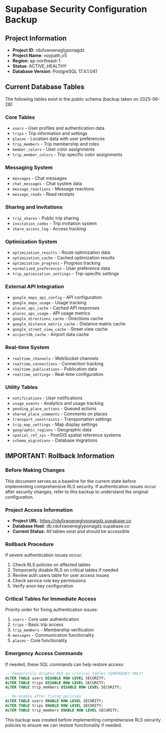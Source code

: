 # Supabase Security Configuration Backup

## Project Information
- **Project ID**: rdufxwoeneglyponagdz
- **Project Name**: voypath_v5
- **Region**: ap-northeast-1
- **Status**: ACTIVE_HEALTHY
- **Database Version**: PostgreSQL 17.4.1.041

## Current Database Tables
The following tables exist in the public schema (backup taken on 2025-06-28):

### Core Tables
- `users` - User profiles and authentication data
- `trips` - Trip information and settings
- `places` - Location data with user preferences
- `trip_members` - Trip membership and roles
- `member_colors` - User color assignments
- `trip_member_colors` - Trip-specific color assignments

### Messaging System
- `messages` - Chat messages
- `chat_messages` - Chat system data
- `message_reactions` - Message reactions
- `message_reads` - Read receipts

### Sharing and Invitations
- `trip_shares` - Public trip sharing
- `invitation_codes` - Trip invitation system
- `share_access_log` - Access tracking

### Optimization System
- `optimization_results` - Route optimization data
- `optimization_cache` - Cached optimization results
- `optimization_progress` - Progress tracking
- `normalized_preferences` - User preference data
- `trip_optimization_settings` - Trip-specific settings

### External API Integration
- `google_maps_api_config` - API configuration
- `google_maps_usage` - Usage tracking
- `places_api_cache` - Cached API responses
- `places_api_usage` - API usage metrics
- `google_directions_cache` - Directions cache
- `google_distance_matrix_cache` - Distance matrix cache
- `google_street_view_cache` - Street view cache
- `airportdb_cache` - Airport data cache

### Real-time System
- `realtime_channels` - WebSocket channels
- `realtime_connections` - Connection tracking
- `realtime_publications` - Publication data
- `realtime_settings` - Real-time configuration

### Utility Tables
- `notifications` - User notifications
- `usage_events` - Analytics and usage tracking
- `pending_place_actions` - Queued actions
- `shared_place_comments` - Comments on places
- `transport_constraints` - Transportation settings
- `trip_map_settings` - Map display settings
- `geographic_regions` - Geographic data
- `spatial_ref_sys` - PostGIS spatial reference systems
- `schema_migrations` - Database migrations

## IMPORTANT: Rollback Information

### Before Making Changes
This document serves as a baseline for the current state before implementing comprehensive RLS security. If authentication issues occur after security changes, refer to this backup to understand the original configuration.

### Project Access Information
- **Project URL**: https://rdufxwoeneglyponagdz.supabase.co
- **Database Host**: db.rdufxwoeneglyponagdz.supabase.co
- **Current Status**: All tables exist and should be accessible

### Rollback Procedure
If severe authentication issues occur:
1. Check RLS policies on affected tables
2. Temporarily disable RLS on critical tables if needed
3. Review auth.users table for user access issues
4. Check service role key permissions
5. Verify anon key configuration

### Critical Tables for Immediate Access
Priority order for fixing authentication issues:
1. `users` - Core user authentication
2. `trips` - Basic trip access
3. `trip_members` - Membership verification
4. `messages` - Communication functionality
5. `places` - Core functionality

### Emergency Access Commands
If needed, these SQL commands can help restore access:
```sql
-- Temporarily disable RLS on critical tables (EMERGENCY ONLY)
ALTER TABLE users DISABLE ROW LEVEL SECURITY;
ALTER TABLE trips DISABLE ROW LEVEL SECURITY;
ALTER TABLE trip_members DISABLE ROW LEVEL SECURITY;

-- Re-enable after fixing policies
ALTER TABLE users ENABLE ROW LEVEL SECURITY;
ALTER TABLE trips ENABLE ROW LEVEL SECURITY;
ALTER TABLE trip_members ENABLE ROW LEVEL SECURITY;
```

This backup was created before implementing comprehensive RLS security policies to ensure we can restore functionality if needed.